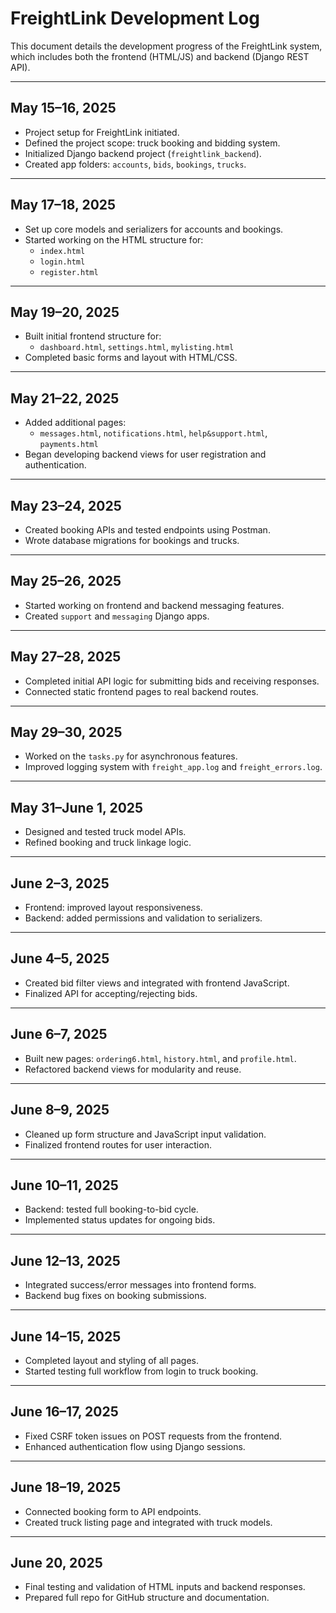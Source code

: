 # FreightLink Development Log

This document details the development progress of the FreightLink system, which includes both the frontend (HTML/JS) and backend (Django REST API).

---

## May 15–16, 2025
- Project setup for FreightLink initiated.
- Defined the project scope: truck booking and bidding system.
- Initialized Django backend project (`freightlink_backend`).
- Created app folders: `accounts`, `bids`, `bookings`, `trucks`.

---

## May 17–18, 2025
- Set up core models and serializers for accounts and bookings.
- Started working on the HTML structure for:
  - `index.html`
  - `login.html`
  - `register.html`

---

## May 19–20, 2025
- Built initial frontend structure for:
  - `dashboard.html`, `settings.html`, `mylisting.html`
- Completed basic forms and layout with HTML/CSS.

---

## May 21–22, 2025
- Added additional pages:
  - `messages.html`, `notifications.html`, `help&support.html`, `payments.html`
- Began developing backend views for user registration and authentication.

---

## May 23–24, 2025
- Created booking APIs and tested endpoints using Postman.
- Wrote database migrations for bookings and trucks.

---

## May 25–26, 2025
- Started working on frontend and backend messaging features.
- Created `support` and `messaging` Django apps.

---

## May 27–28, 2025
- Completed initial API logic for submitting bids and receiving responses.
- Connected static frontend pages to real backend routes.

---

## May 29–30, 2025
- Worked on the `tasks.py` for asynchronous features.
- Improved logging system with `freight_app.log` and `freight_errors.log`.

---

## May 31–June 1, 2025
- Designed and tested truck model APIs.
- Refined booking and truck linkage logic.

---

## June 2–3, 2025
- Frontend: improved layout responsiveness.
- Backend: added permissions and validation to serializers.

---

## June 4–5, 2025
- Created bid filter views and integrated with frontend JavaScript.
- Finalized API for accepting/rejecting bids.

---

## June 6–7, 2025
- Built new pages: `ordering6.html`, `history.html`, and `profile.html`.
- Refactored backend views for modularity and reuse.

---

## June 8–9, 2025
- Cleaned up form structure and JavaScript input validation.
- Finalized frontend routes for user interaction.

---

## June 10–11, 2025
- Backend: tested full booking-to-bid cycle.
- Implemented status updates for ongoing bids.

---

## June 12–13, 2025
- Integrated success/error messages into frontend forms.
- Backend bug fixes on booking submissions.

---

## June 14–15, 2025
- Completed layout and styling of all pages.
- Started testing full workflow from login to truck booking.

---

## June 16–17, 2025
- Fixed CSRF token issues on POST requests from the frontend.
- Enhanced authentication flow using Django sessions.

---

## June 18–19, 2025
- Connected booking form to API endpoints.
- Created truck listing page and integrated with truck models.

---

## June 20, 2025
- Final testing and validation of HTML inputs and backend responses.
- Prepared full repo for GitHub structure and documentation.